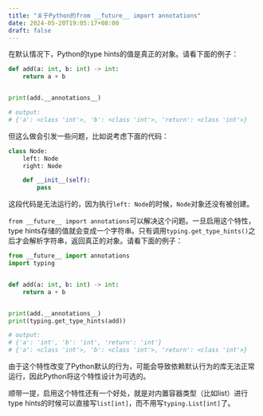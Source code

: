 ```yaml
---
title: "关于Python的from __future__ import annotations"
date: 2024-05-20T19:05:17+08:00
draft: false
---
```


在默认情况下，Python的type hints的值是真正的对象。请看下面的例子：
```python
def add(a: int, b: int) -> int:
    return a + b


print(add.__annotations__)

# output:
# {'a': <class 'int'>, 'b': <class 'int'>, 'return': <class 'int'>}
```

但这么做会引发一些问题，比如说考虑下面的代码：
```python
class Node:
    left: Node
    right: Node

    def __init__(self):
        pass
```
这段代码是无法运行的，因为执行`left: Node`的时候，`Node`对象还没有被创建。

`from __future__ import annotations`可以解决这个问题。一旦启用这个特性，type hints存储的值就会变成一个字符串。只有调用`typing.get_type_hints()`之后才会解析字符串，返回真正的对象。请看下面的例子：
```python
from __future__ import annotations
import typing


def add(a: int, b: int) -> int:
    return a + b


print(add.__annotations__)
print(typing.get_type_hints(add))

# output:
# {'a': 'int', 'b': 'int', 'return': 'int'}
# {'a': <class 'int'>, 'b': <class 'int'>, 'return': <class 'int'>}
```

由于这个特性改变了Python默认的行为，可能会导致依赖默认行为的库无法正常运行，因此Python将这个特性设计为可选的。

顺带一提，启用这个特性还有一个好处，就是对内置容器类型（比如list）进行type hints的时候可以直接写`list[int]`，而不用写`typing.List[int]`了。
